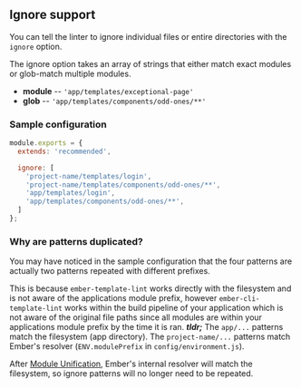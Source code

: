 ## Ignore support

You can tell the linter to ignore individual files or entire directories with the `ignore` option.

The ignore option takes an array of strings that either match exact modules or glob-match multiple modules.

* **module** -- `'app/templates/exceptional-page'`
* **glob** -- `'app/templates/components/odd-ones/**'`

### Sample configuration

```javascript
module.exports = {
  extends: 'recommended',

  ignore: [
    'project-name/templates/login',
    'project-name/templates/components/odd-ones/**',
    'app/templates/login',
    'app/templates/components/odd-ones/**',
  ]
};
```

### Why are patterns duplicated?

You may have noticed in the sample configuration that the four patterns are actually two patterns repeated with different prefixes.

This is because `ember-template-lint` works directly with the filesystem and is not aware
of the applications module prefix, however `ember-cli-template-lint` works within the build
pipeline of your application which is not aware of the original file paths since all modules
are within your applications module prefix by the time it is ran.
**_tldr;_** The `app/...` patterns match the filesystem (app directory). The `project-name/...` patterns match Ember's resolver (`ENV.modulePrefix` in `config/environment.js`).

After [Module Unification](https://github.com/emberjs/ember.js/issues/16373), Ember's internal resolver will match the filesystem, so ignore patterns will no longer need to be repeated.
